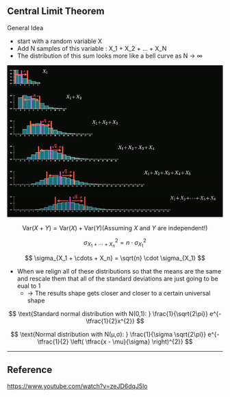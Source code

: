 ## Central Limit Theorem

General Idea
- start with a random variable X
- Add N samples of this variable : X_1 + X_2 + ... + X_N
- The distribution of this sum looks more like a bell curve as N → ∞

<p align="center">
<img src="../img/CLT_1.png" alt="설명" width="600">
</p>

$$
\mathrm{Var}(X+Y) = \mathrm{Var}(X) + \mathrm{Var}(Y) \text{(Assuming $X$ and $Y$ are independent!)}
$$

$$
\sigma^{2}_{X_1 + \cdots + X_n} = n \cdot \sigma^{2}_{X_1}
$$

$$
\sigma_{X_1 + \cdots + X_n} = \sqrt{n} \cdot \sigma_{X_1}
$$

- When we relign all of these distributions so that the means are the same and rescale them that all of the standard deviations are just going to be eual to 1
  - → The results shape gets closer and closer to a certain universal shape

$$
\text{Standard normal distribution with N(0,1): } \frac{1}{\sqrt{2\pi}} e^{-\tfrac{1}{2}x^{2}}
$$

$$
\text{Normal distribution with N(μ,σ): } \frac{1}{\sigma \sqrt{2\pi}}  e^{-\tfrac{1}{2} \left( \tfrac{x - \mu}{\sigma} \right)^{2}}
$$


---

## Reference
https://www.youtube.com/watch?v=zeJD6dqJ5lo
